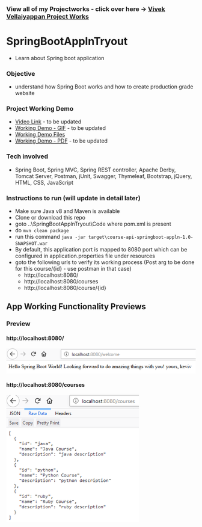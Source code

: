 ### View all of my Projectworks - click over here -> [Vivek Vellaiyappan Project Works](https://github.com/vivekVells/VivekVellaiyappanProjectWorks)

# SpringBootApplnTryout
- Learn about Spring boot application

### Objective
- understand how Spring Boot works and how to create production grade website

### Project Working Demo
- [Video Link]() - to be updated
- [Working Demo - GIF]() - to be updated
- [Working Demo Files](https://github.com/vivekVells/SpringBootApplnTryout/tree/master/Demo)
- [Working Demo - PDF]() - to be updated 

### Tech involved
- Spring Boot, Spring MVC, Spring REST controller, Apache Derby, Tomcat Server, Postman, jUnit, Swagger, Thymeleaf, Bootstrap, jQuery, HTML, CSS, JavaScript

### Instructions to run (will update in detail later)
- Make sure Java v8 and Maven is available
- Clone or download this repo
- goto ..\SpringBootApplnTryout\Code where pom.xml is present
- do ```mvn clean package```
- run this command ```java -jar target\course-api-springboot-appln-1.0-SNAPSHOT.war```
- By default, this application port is mapped to 8080 port which can be configured in application.properties file under resources
- goto the following urls to verify its working process (Post arg to be done for this course/{id} - use postman in that case)
  - http://localhost:8080/ 
  - http://localhost:8080/courses 
  - http://localhost:8080/course/{id}

## App Working Functionality Previews
### Preview 
#### http://localhost:8080/ 
![](https://github.com/vivekVells/SpringBootApplnTryout/blob/master/Demo/welcome-screen-springboot-appln.PNG)
#### http://localhost:8080/courses 
![](https://github.com/vivekVells/SpringBootApplnTryout/blob/master/Demo/courses-mapped-response.PNG)
